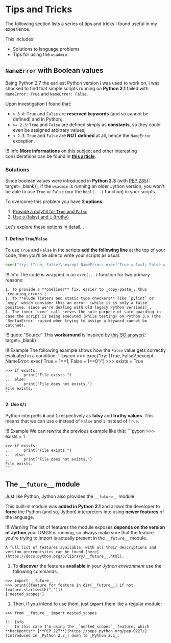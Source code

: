 # Tips and Tricks

The following section lists a series of tips and tricks I found useful in my experience.

This includes:

- Solutions to language problems
- Tips for using the `wsadmin`

## `NameError` with Boolean values
Being Python 2.7 the earliest Python version i was used to work on, i was shocked to find that simple scripts running on **Python 2.1** failed with `NameError: True` and `NameError: False`.

Upon investigation I found that:

- `> 3.0`: `True` and `False` are **reserved keywords** (and so cannot be defined) and in Python;
- `>= 2.3`: `True` and `False` are defined simply as **constants**, so they could even be assigned arbitrary values;
- `< 2.3`: `True` and `False` are **NOT defined** at all, hence the `NameError` exception.

!!! Info 
    **More informations** on this subject and other interesting considerations can be found in [**this article**](https://giedrius.blog/2018/01/04/what-is-actually-true-and-false-in-python/).

### Solutions
Since boolean values were introduced in **Python 2.3** (with [PEP 285](https://peps.python.org/pep-0285/){: target=_blank}), if the `wsadmin` is running an older Jython version, you won't be able to use `True` or `False` (nor the `bool(...)` function) in your scripts. 

To overcome this problem you have **2 options**:

1. [Provide a polyfill for `True` and `False`](#1-define-truefalse)
1. [Use `0` (falsy) and `1` (truthy)](#2-use-01)


Let's explore these options in detail...
#### 1. Define `True`/`False`
To use `True` and `False` in the scripts **add the following line** at the top of your code, then you'll be able to write your scripts as usual:
```python
exec("try: (True, False)\nexcept NameError: exec('True = 1==1; False = 1==0')")
```

!!! Info
    The code is wrapped in an `exec(...)` function for two primary reasons:

    1. To provide a **oneliner** fix, easier to _copy-paste_, thus _reducing errors_;
    1. To **elude linters and static type checkers** like `pylint` or `mypy` which consider this an error _(while it is only a false positive, since we're dealing with old legacy Python versions)_.
    1. The inner `exec` call serves the sole purpose of safe guarding in case the script is being executed (while testing) on Python 3.x (the `SyntaxError` raised when trying to assign a keyword cannot be catched).

!!! quote "Source"
    This **workaround** is inspired by [this SO answer](https://stackoverflow.com/q/31042827/8965861){: target=_blank}.

!!! Example
    The following example shows how the `False` value gets correctly evaluated in a condition:
    ```pycon
    >>> exec("try: (True, False)\nexcept NameError: exec('True = 1==1; False = 1==0')")
    >>> exists = True
    
    >>> if exists:
    ...     print("File exists.")
    ... else:
    ...     print("File does not exists.")
    File exists.
    ```

#### 2. Use `0`/`1`
Python interprets **`0`** and **`1`** respectively as **falsy** and **truthy values**.
This means that we can use `0` instead of `False` and `1` instead of `True`.

!!! Example
    We can rewrite the previous example like this:
    ```pycon
    >>> exists = 1
    
    >>> if exists:
    ...     print("File exists.")
    ... else:
    ...     print("File does not exists.")
    File exists.
    ```

## The `__future__` module
Just like Python, Jython also provides the `__future__` module.

This built-in module was **added in Python 2.1** and allows the developer to **force** the Python (and so, Jython) interpreters into using **newer features** of the language.

!!! Warning
    The list of features the module exposes **depends on the version of Jython** your DMGR is running, so always make sure that the feature you're trying to import is actually present in the `__future__` module. 

    A full list of features available, with all their descriptions and version prerequisites can be found [here](https://docs.python.org/3/library/__future__.html).

1. To **discover** the features **available** in _your Jython environment_ use the following commands:
```pycon
>>> import __future__
>>> print([feature for feature in dir(__future__) if not feature.startswith("_")])
['nested_scopes']
```

1. Then, if you intend to use them, just **`import`** them like a regular module:
```pycon
>>> from __future__ import nested_scopes
```

    !!! Info 
        In this case I'm using the _`nested_scopes`_ feature, which **backports** [**PEP 227**](https://peps.python.org/pep-0227/) (introduced in _Python 2.2_) down to _Python 2.1_.
